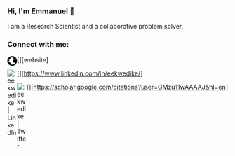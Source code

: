 ### Hi, I'm Emmanuel 👋

I am a Research Scientist and a collaborative problem solver.




### Connect with me:

[<img align="left" alt="https://eekwedike.github.io/" width="22px" src="https://raw.githubusercontent.com/iconic/open-iconic/master/svg/globe.svg" />][website]

[<img align="left" alt="eekwedike | LinkedIn" width="22px" src="https://cdn.jsdelivr.net/npm/simple-icons@v3/icons/linkedin.svg" />][https://www.linkedin.com/in/eekwedike/]

[<img align="left" alt="eekwedike | Twitter" width="22px" src="https://cdn.jsdelivr.net/npm/simple-icons@3.13.0/icons/googlescholar.svg" />][https://scholar.google.com/citations?user=GMzu11wAAAAJ&hl=en]

